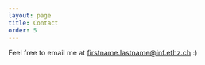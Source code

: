 ```yaml
---
layout: page
title: Contact
order: 5
---
```


Feel free to email me at firstname.lastname@inf.ethz.ch :)
